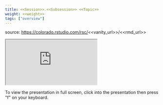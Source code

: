 ```yaml
---
title: <<Session>>.<<Subsession>> <<Topic>>
weight: <<weight>>
tags: ["overview"]
---
```


source: https://colorado.rstudio.com/rsc/<<vanity_url>>/<<rmd_url>>

<div class="resp-container">

  <div class="cssload-loader">
    <div class="cssload-inner cssload-one"></div>
    <div class="cssload-inner cssload-two"></div>
    <div class="cssload-inner cssload-three"></div>
  </div>
  <iframe 
    src="https://colorado.rstudio.com/rsc/<<vanity_url>>/<<rmd_url>>" 
        class="resp-iframe" 
        gesture="media"  allow="encrypted-media" allowfullscreen
        scrolling="no">
  </iframe>
</div>


To view the presentation in full screen, click into the presentation then press "f" on your keyboard.


